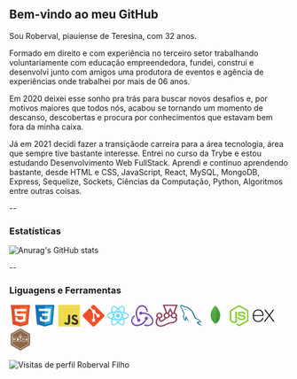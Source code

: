 ## Bem-vindo ao meu GitHub

Sou Roberval, piauiense de Teresina, com 32 anos.

Formado em direito e com experiência no terceiro setor trabalhando voluntariamente com educação empreendedora, fundei, construi e desenvolvi junto com amigos uma produtora de eventos e agência de experiências onde trabalhei por mais de 06 anos.

Em 2020 deixei esse sonho pra trás para buscar novos desafios e, por motivos maiores que todos nós, acabou se tornando um momento de descanso, descobertas e procura por conhecimentos que estavam bem fora da minha caixa.

Já em 2021 decidi fazer a transiçãode carreira para a área tecnologia, área que sempre tive bastante interesse. Entrei no curso da Trybe e estou estudando Desenvolvimento Web FullStack. Aprendi e continuo aprendendo bastante, desde HTML e CSS, JavaScript, React, MySQL, MongoDB, Express, Sequelize, Sockets, Ciências da Computação, Python, Algoritmos entre outras coisas.

--
### Estatísticas

![Anurag's GitHub stats](https://github-readme-stats.vercel.app/api?username=rslfilho&show_icons=true&theme=dark)

--
### Liguagens e Ferramentas

<p align="left">
<img src="https://raw.githubusercontent.com/devicons/devicon/master/icons/html5/html5-original.svg" alt="html5" width="40" height="40"/> 
<img src="https://raw.githubusercontent.com/devicons/devicon/master/icons/css3/css3-original.svg" alt="css3" width="40" height="40"/> 
<img src="https://raw.githubusercontent.com/devicons/devicon/master/icons/javascript/javascript-original.svg" alt="javascript" width="40" height="40"/>
<img src="https://raw.githubusercontent.com/devicons/devicon/master/icons/git/git-original.svg" alt="git" width="40" height="40"/> 
<img src="https://raw.githubusercontent.com/devicons/devicon/master/icons/react/react-original.svg" alt="git" width="40" height="40"/> 
<img src="https://raw.githubusercontent.com/devicons/devicon/master/icons/redux/redux-original.svg" alt="git" width="40" height="40"/> 
<img src="https://raw.githubusercontent.com/devicons/devicon/master/icons/jest/jest-plain.svg" alt="git" width="40" height="40"/>
<img src="https://raw.githubusercontent.com/devicons/devicon/master/icons/mysql/mysql-original.svg" alt="git" width="40" height="40"/>
<img src="https://raw.githubusercontent.com/devicons/devicon/master/icons/mongodb/mongodb-original.svg" alt="git" width="40" height="40"/> 
<img src="https://raw.githubusercontent.com/devicons/devicon/master/icons/nodejs/nodejs-original.svg" alt="git" width="40" height="40"/>
<img src="https://raw.githubusercontent.com/devicons/devicon/master/icons/express/express-original.svg" alt="git" width="40" height="40"/> 
<img src="https://raw.githubusercontent.com/devicons/devicon/master/icons/mocha/mocha-plain.svg" alt="git" width="40" height="40"/> 
</p>
<p align="left"> <img src="https://komarev.com/ghpvc/?username=rslfilho" alt="Visitas de perfil Roberval Filho" /> </p>
